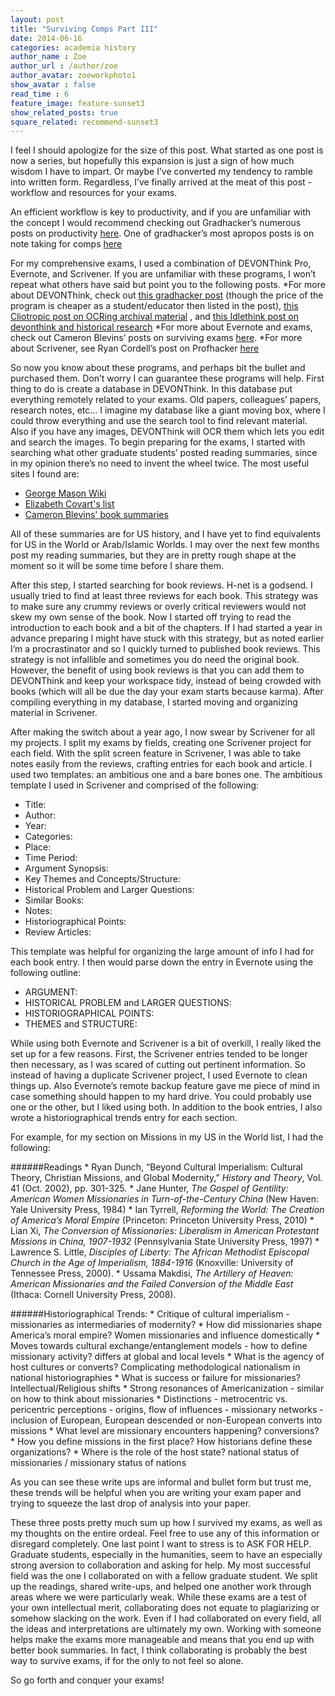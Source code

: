 ```yaml
---
layout: post
title: "Surviving Comps Part III"
date: 2014-06-16
categories: academia history
author_name : Zoe 
author_url : /author/zoe
author_avatar: zoeworkphoto1
show_avatar : false
read_time : 6
feature_image: feature-sunset3
show_related_posts: true
square_related: recommend-sunset3
---
```

I feel I should apologize for the size of this post. What started as one post is now a series, but hopefully this expansion is just a sign of how much wisdom I have to impart. Or maybe I’ve converted my tendency to ramble into written form. Regardless, I’ve finally arrived at the meat of this post - workflow and resources for your exams.

An efficient workflow is key to productivity, and if you are unfamiliar with the concept I would recommend checking out Gradhacker’s numerous posts on productivity [here](http://www.gradhacker.org/tag/productivity-2/). One of gradhacker’s most apropos posts is on note taking for comps [here](http://www.gradhacker.org/2014/02/19/5-strategies-for-organizing-notes-for-comprehensive-exams/)

For my comprehensive exams, I used a combination of DEVONThink Pro, Evernote, and Scrivener. If you are unfamiliar with these programs, I won’t repeat what others have said but point you to the following posts.
*For more about DEVONThink, check out [this gradhacker post](http://www.gradhacker.org/2013/10/02/building-a-research-database-with-devonthink-pro-office) (though the price of the program is cheaper as a student/educator then listed in the post), [this Cliotropic post on OCRing archival material](http://cliotropic.org/blog/2011/10/ocring-archival-research-photos-with-devonthink) , and [this Idlethink post on devonthink and historical research](http://idlethink.wordpress.com/2011/06/24/on-devonthink-and-history-research-i)
*For more about Evernote and exams, check out Cameron Blevins’ posts on surviving exams [here](http://historying.org/2012/01/23/surviving-quals-part-ii-the-grind/). 
*For more about Scrivener, see Ryan Cordell’s post on Profhacker [here](http://chronicle.com/blogs/profhacker/scrivener-scrivening-scriverastic/23026)

So now you know about these programs, and perhaps bit the bullet and purchased them. Don’t worry I can guarantee these programs will help. First thing to do is create a database in DEVONThink. In this database put everything remotely related to your exams. Old papers, colleagues’ papers, research notes, etc… I imagine my database like a giant moving box, where I could throw everything and use the search tool to find relevant material. Also if you have any images, DEVONThink will OCR them which lets you edit and search the images. To begin preparing for the exams, I started with searching what other graduate students’ posted reading summaries, since in my opinion there’s no need to invent the wheel twice. The most useful sites I found are:

* [George Mason Wiki](http://chnm.gmu.edu/courses/schrag/wiki/index.php?title=Main_Page)
* [Elizabeth Covart's list](http://www.elizabethcovart.com/wp-content/uploads/2013/02/Covart-20th-Century-Notes.pdf)
* [Cameron Blevins' book summaries](http://www.cameronblevins.org/u-s-history-book-summaries/)

All of these summaries are for US history, and I have yet to find equivalents for US in the World or Arab/Islamic Worlds. I may over the next few months post my reading summaries, but they are in pretty rough shape at the moment so it will be some time before I share them.

After this step, I started searching for book reviews. H-net is a godsend. I usually tried to find at least three reviews for each book. This strategy was to make sure any crummy reviews or overly critical reviewers would not skew my own sense of the book. Now I started off trying to read the introduction to each book and a bit of the chapters. If I had started a year in advance preparing I might have stuck with this strategy, but as noted earlier I’m a procrastinator and so I quickly turned to published book reviews. This strategy is not infallible and sometimes you do need the original book. However, the benefit of using book reviews is that you can add them to DEVONThink and keep your workspace tidy, instead of being crowded with books (which will all be due the day your exam starts because karma). After compiling everything in my database, I started moving and organizing material in Scrivener.

After making the switch about a year ago, I now swear by Scrivener for all my projects. I split my exams by fields, creating one Scrivener project for each field. With the split screen feature in Scrivener, I was able to take notes easily from the reviews, crafting entries for each book and article. I used two templates: an ambitious one and a bare bones one. The ambitious template I used in Scrivener and comprised of the following:

* Title:
* Author:
* Year:
* Categories:
* Place:
* Time Period:
* Argument Synopsis:
* Key Themes and Concepts/Structure:
* Historical Problem and Larger Questions:
* Similar Books:
* Notes:
* Historiographical Points:
* Review Articles:

This template was helpful for organizing the large amount of info I had for each book entry. I then would parse down the entry in Evernote using the following outline:

* ARGUMENT:
* HISTORICAL PROBLEM and LARGER QUESTIONS:
* HISTORIOGRAPHICAL POINTS:
* THEMES and STRUCTURE:

While using both Evernote and Scrivener is a bit of overkill, I really liked the set up for a few reasons. First, the Scrivener entries tended to be longer then necessary, as I was scared of cutting out pertinent information. So instead of having a duplicate Scrivener project, I used Evernote to clean things up. Also Evernote’s remote backup feature gave me piece of mind in case something should happen to my hard drive. You could probably use one or the other, but I liked using both. In addition to the book entries, I also wrote a historiographical trends entry for each section.

For example, for my section on Missions in my US in the World list, I had the following:

######Readings
	* Ryan Dunch, “Beyond Cultural Imperialism: Cultural Theory, Christian Missions, and Global Modernity,” _History and Theory_, Vol. 41 (Oct. 2002), pp. 301-325.
	* Jane Hunter, _The Gospel of Gentility: American Women Missionaries in Turn-of-the-Century China_ (New Haven: Yale University Press, 1984)
	* Ian Tyrrell, _Reforming the World: The Creation of America’s Moral Empire_ (Princeton: Princeton University Press, 2010)
	* Lian Xi, _The Conversion of Missionaries: Liberalism in American Protestant Missions in China, 1907-1932_ (Pennsylvania State University Press, 1997)
	* Lawrence S. Little, _Disciples of Liberty: The African Methodist Episcopal Church in the Age of Imperialism, 1884-1916_ (Knoxville: University of Tennessee Press, 2000).
	* Ussama Makdisi, _The Artillery of Heaven: American Missionaries and the Failed Conversion of the Middle East_ (Ithaca: Cornell University Press, 2008).

######Historiographical Trends:
	* Critique of cultural imperialism - missionaries as intermediaries of modernity?
	* How did missionaries shape America’s moral empire? Women missionaries and influence domestically
	* Moves towards cultural exchange/entanglement models - how to define missionary activity? differs at global and local levels
	* What is the agency of host cultures or converts? Complicating methodological nationalism in national historiographies
	* What is success or failure for missionaries? Intellectual/Religious shifts
	* Strong resonances of Americanization - similar on how to think about missionaries
	* Distinctions - metrocentric vs. pericentric perceptions - origins, flow of influences - missionary networks -inclusion of European, European descended or non-European converts into missions
	* What level are missionary encounters happening? conversions?
	* How you define missions in the first place? How historians define these organizations?
	* Where is the role of the host state? national status of missionaries / missionary status of nations

As you can see these write ups are informal and bullet form but trust me, these trends will be helpful when you are writing your exam paper and trying to squeeze the last drop of analysis into your paper.

These three posts pretty much sum up how I survived my exams, as well as my thoughts on the entire ordeal. Feel free to use any of this information or disregard completely. One last point I want to stress is to ASK FOR HELP. Graduate students, especially in the humanities, seem to have an especially strong aversion to collaboration and asking for help. My most successful field was the one I collaborated on with a fellow graduate student. We split up the readings, shared write-ups, and helped one another work through areas where we were particularly weak. While these exams are a test of your own intellectual merit, collaborating does not equate to plagiarizing or somehow slacking on the work. Even if I had collaborated on every field, all the ideas and interpretations are ultimately my own. Working with someone helps make the exams more manageable and means that you end up with better book summaries. In fact, I think collaborating is probably the best way to survive exams, if for the only to not feel so alone.

So go forth and conquer your exams!
